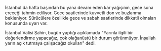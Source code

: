 İstanbul'da hafta başından bu yana devam eden kar yağışının, gece sona ereceği tahmin ediliyor. Gece saatlerinde kuvvetli don ve buzlanma bekleniyor. Sürücülere özellikle gece ve sabah saatlerinde dikkatli olmaları konusunda uyarı var.

İstanbul Valisi Şahin, bugün yaptığı açıklamada "Yarınla ilgili bir değerlendirme yapacağız, çok olağanüstü bir durum görünmüyor. İnşallah yarın açık tutmaya çalışacağız okulları" dedi.

